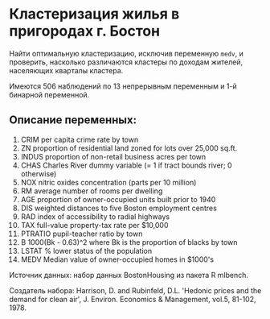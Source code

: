 Кластеризация жилья в пригородах г. Бостон
==========================================

Найти оптимальную кластеризацию, исключив переменную `medv`, и проверить, насколько различаются кластеры по доходам жителей, населяющих кварталы кластера.

Имеются 506 наблюдений по 13 непрерывным переменным и 1-й бинарной переменной.

Описание переменных:
--------------------
1. CRIM      per capita crime rate by town
2. ZN        proportion of residential land zoned for lots over 
             25,000 sq.ft.
3. INDUS     proportion of non-retail business acres per town
4. CHAS      Charles River dummy variable (= 1 if tract bounds 
             river; 0 otherwise)
5. NOX       nitric oxides concentration (parts per 10 million)
6. RM        average number of rooms per dwelling
7. AGE       proportion of owner-occupied units built prior to 1940
8. DIS       weighted distances to five Boston employment centres
9. RAD       index of accessibility to radial highways
10. TAX      full-value property-tax rate per $10,000
11. PTRATIO  pupil-teacher ratio by town
12. B        1000(Bk - 0.63)^2 where Bk is the proportion of blacks 
             by town
13. LSTAT    % lower status of the population
14. MEDV     Median value of owner-occupied homes in $1000's

Источник данных: набор данных BostonHousing из пакета R mlbench.

Создатель набора: Harrison, D. and Rubinfeld, D.L. 'Hedonic prices and the demand for clean air', J. Environ. Economics & Management, vol.5, 81-102, 1978.
